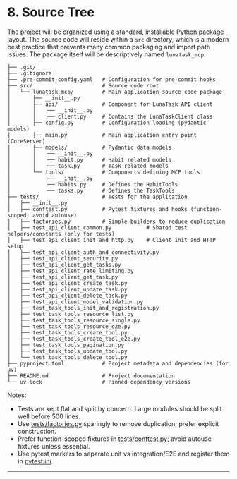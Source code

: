 # 8. Source Tree

The project will be organized using a standard, installable Python package layout. The source code will reside within a `src` directory, which is a modern best practice that prevents many common packaging and import path issues. The package itself will be descriptively named `lunatask_mcp`.

```lunatask-mcp-server/
├── .git/
├── .gitignore
├── .pre-commit-config.yaml   # Configuration for pre-commit hooks
├── src/                      # Source code root
│   └── lunatask_mcp/         # Main application source code package
│       ├── __init__.py
│       ├── api/              # Component for LunaTask API client
│       │   ├── __init__.py
│       │   └── client.py     # Contains the LunaTaskClient class
│       ├── config.py         # Configuration loading (pydantic models)
│       ├── main.py           # Main application entry point (CoreServer)
│       ├── models/           # Pydantic data models
│       │   ├── __init__.py
│       │   ├── habit.py      # Habit related models
│       │   └── task.py       # Task related models
│       └── tools/            # Components defining MCP tools
│           ├── __init__.py
│           ├── habits.py     # Defines the HabitTools
│           └── tasks.py      # Defines the TaskTools
├── tests/                    # Tests for the application
│   ├── __init__.py
│   ├── conftest.py           # Pytest fixtures and hooks (function-scoped; avoid autouse)
│   ├── factories.py          # Simple builders to reduce duplication
│   ├── test_api_client_common.py           # Shared test helpers/constants (only for tests)
│   ├── test_api_client_init_and_http.py    # Client init and HTTP setup
│   ├── test_api_client_auth_and_connectivity.py
│   ├── test_api_client_security.py
│   ├── test_api_client_get_tasks.py
│   ├── test_api_client_rate_limiting.py
│   ├── test_api_client_get_task.py
│   ├── test_api_client_create_task.py
│   ├── test_api_client_update_task.py
│   ├── test_api_client_delete_task.py
│   ├── test_api_client_model_validation.py
│   ├── test_task_tools_init_and_registration.py
│   ├── test_task_tools_resource_list.py
│   ├── test_task_tools_resource_single.py
│   ├── test_task_tools_resource_e2e.py
│   ├── test_task_tools_create_tool.py
│   ├── test_task_tools_create_tool_e2e.py
│   ├── test_task_tools_pagination.py
│   ├── test_task_tools_update_tool.py
│   └── test_task_tools_delete_tool.py
├── pyproject.toml            # Project metadata and dependencies (for uv)
├── README.md                 # Project documentation
└── uv.lock                   # Pinned dependency versions
```

Notes:
- Tests are kept flat and split by concern. Large modules should be split well before 500 lines.
- Use [tests/factories.py](tests/factories.py) sparingly to remove duplication; prefer explicit construction.
- Prefer function-scoped fixtures in [tests/conftest.py](tests/conftest.py); avoid autouse fixtures unless essential.
- Use pytest markers to separate unit vs integration/E2E and register them in [pytest.ini](pytest.ini).

---
